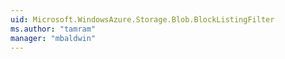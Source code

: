 ```yaml
---
uid: Microsoft.WindowsAzure.Storage.Blob.BlockListingFilter
ms.author: "tamram"
manager: "mbaldwin"
---
```

